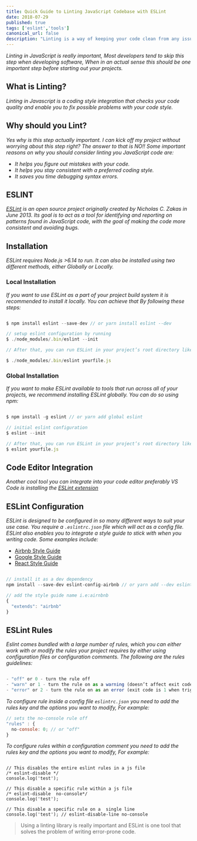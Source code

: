 ```yaml
---
title: Quick Guide to Linting JavaScript Codebase with ESLint
date: 2018-07-29
published: true
tags: ['eslint','tools']
canonical_url: false
description: "Linting is a way of keeping your code clean from any issues and generally improving your code style."
---
```


<!-- <iframe title="parler" style="width: 100%; max-height: 115px; border: none;" src='https://api.parler.io/ss/player?url=https%3A%2F%2Fwww.parler.io%2Faudio%2F16923918848%2F14f848c2c826aa748e367ca4920584fedbf5dd8a.9d3b8a6f-bb7a-4797-b6f6-a3944e7284c6.mp3'></iframe> -->

*Linting in JavaScript is really important, Most developers tend to skip this step when developing software, When in an actual sense this should be one important step before starting out your projects.*

## What is Linting?

*Linting in Javascript is a coding style integration that checks your code quality and enable you to fix possible problems with your code style.*

## Why should you Lint?

*Yes why is this step actually important. I can kick off my project without worrying about this step right?
The answer to that is NO!! Some important reasons on why you should consider linting you JavaScript code are:*

- *It helps you figure out mistakes with your code.*
- *It helps you stay consistent with a preferred coding style.*
- *It saves you time debugging syntax errors.*

## ESLINT
*[ESLint](https://eslint.org/) is an open source project originally created by Nicholas C. Zakas in June 2013. Its goal is to act as a tool for identifying and reporting on patterns found in JavaScript code, with the goal of making the code more consistent and avoiding bugs.*

## Installation
*ESLint requires Node.js >6.14 to run. It can also be installed using two different methods, either Globally or Locally.*

### Local Installation
*If you want to use ESLint as a part of your project build system it is recommended to install it locally. You can achieve that By following these steps:*

```js

$ npm install eslint --save-dev // or yarn install eslint --dev

// setup eslint configuration by running
$ ./node_modules/.bin/eslint --init

// After that, you can run ESLint in your project’s root directory like this:

$ ./node_modules/.bin/eslint yourfile.js

```

### Global Installation
*If you want to make ESLint available to tools that run across all of your projects, we recommend installing ESLint globally. You can do so using npm:*

```js

$ npm install -g eslint // or yarn add global eslint

// initial eslint configuration
$ eslint --init

// After that, you can run ESLint in your project’s root directory like this:
$ eslint yourfile.js

```

## Code Editor Integration
*Another cool tool you can integrate into your code editor preferably VS Code is installing the [ESLint extension](https://marketplace.visualstudio.com/items?itemName=dbaeumer.vscode-eslint)*

## ESLint Configuration

*ESLint is designed to be configured in so many different ways to suit your use case. You require a `.eslintrc.json` file which will act as a config file. ESLint also enables you to integrate a style guide to stick with when you writing code. Some examples include:*

- [Airbnb Style Guide](https://github.com/airbnb/javascript)
- [Google Style Guide](https://google.github.io/styleguide/jsguide.html)
- [React Style Guide](https://github.com/airbnb/javascript/tree/master/react)

```js

// install it as a dev dependency
npm install --save-dev eslint-config-airbnb // or yarn add --dev eslint-config-airbnb

// add the style guide name i.e:airnbnb
{
  "extends": "airbnb"
}

```
## ESLint Rules

*Eslint comes bundled with a large number of rules, which you can either work with or modify the rules your project requires by either using configuration files or configuration comments.* *The following are the rules guidelines:*

```js

- "off" or 0 - turn the rule off
- "warn" or 1 - turn the rule on as a warning (doesn’t affect exit code)
- "error" or 2 - turn the rule on as an error (exit code is 1 when triggered)

```

*To configure rule inside a config file `eslintrc.json` you need to add the rules key and the options you want to modify, For example:*

```js
// sets the no-console rule off
"rules" : {
  no-console: 0; // or "off"
}

```

*To configure rules within a configuration comment you need to add the rules key and the options you want to modify, For example:*

```

// This disables the entire eslint rules in a js file
/* eslint-disable */
console.log('test');

// This disable a specific rule within a js file
/* eslint-disable  no-console*/
console.log('test');

// This disable a specific rule on a  single line
console.log('test'); // eslint-disable-line no-console

```

>Using a linting library is really important and ESLint is one tool that solves the problem of writing error-prone code.
